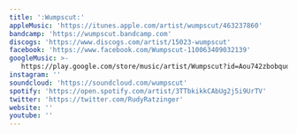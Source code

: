 ```yaml
---
title: ':Wumpscut:'
appleMusic: 'https://itunes.apple.com/artist/wumpscut/463237860'
bandcamp: 'https://wumpscut.bandcamp.com'
discogs: 'https://www.discogs.com/artist/15023-wumpscut'
facebook: 'https://www.facebook.com/Wumpscut-110063409032139'
googleMusic: >-
   https://play.google.com/store/music/artist/Wumpscut?id=Aou742zbobqud6zxfbhenr4umh4
instagram: ''
soundcloud: 'https://soundcloud.com/wumpscut'
spotify: 'https://open.spotify.com/artist/3TTbkikkCAbUg2j5i9UrTV'
twitter: 'https://twitter.com/RudyRatzinger'
website: ''
youtube: ''
---
```

